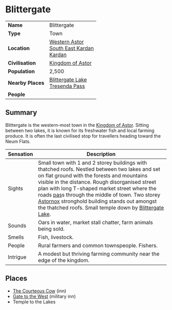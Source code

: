 # Blittergate

|||
| --- | --- |
| **Name** | Blittergate | place.4
| **Type** | Town |
| **Location** | [Western Astor](../regions/western-astor.md)<br>[South East Kardan](../regions/south-east-kardan.md)<br>[Kardan](../continents/kardan.md) |
| **Civilisation** | [Kingdom of Astor](../../civilisations/kingdom-of-astor/kingdom-of-astor.md) |
| **Population** | 2,500 |
| **Nearby Places** | [Blittergate Lake](../rivers-lakes/blittergate-lake.md)<br>[Tresenda Pass](../roads/tresenda-pass.md) |
| **People** | |

## Summary

Blittergate is the western-most town in the [Kingdom of Astor](../../civilisations/kingdom-of-astor/kingdom-of-astor.md). Sitting between two lakes, it is known for its freshwater fish and local farming produce. It is often the last civilised stop for travellers heading toward the Neum Flats.

| Sensation | Description |
| ---- | --- |
| Sights | Small town with 1 and 2 storey buildings with thatched roofs. Nestled between two lakes and set on flat ground with the forests and mountains visible in the distance. Rough disorganised street plan with long T-shaped market street where the roads [pas](../../history/calendars/astorian-calendar.md)s through the middle of town. Two storey [Astornox](../../organisations/astornox/astornox.md) stronghold building stands out amongst the thatched roofs. Small temple down by [Blittergate Lake](../rivers-lakes/blittergate-lake.md). |
| Sounds | Oars in water, market stall chatter, farm animals being sold. |
| Smells | Fish, livestock. |
| People | Rural farmers and common townspeople. Fishers. |
| Intrigue | A modest but thriving farming community near the edge of the kingdom. |

## Places

- [The Courteous Cow](../buildings/inns-taverns/the-courteous-cow.md) (inn)
- [Gate to the West](../buildings/inns-taverns/gate-to-the-west.md) (military inn)
- Temple to the Lakes
